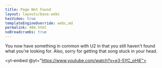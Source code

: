 ```yaml
---
title: Page Not Found
layout: layouts/base.webc
hasVideo: true
templateEngineOverride: webc,md
permalink: 404.html
noBreadcrumbs: true
---
```

You now have something in common with U2 in that you still haven't found what you're looking for. Also, sorry for getting that song stuck in your head.

<yt-embed @yt="https://www.youtube.com/watch?v=e3-5YC_oHjE"></yt-embed>